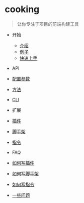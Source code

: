 # cooking

> 让你专注于项目的前端构建工具

- 开始
  - [介绍](intro.md)
  - [例子](example.md)
  - [快速上手](quickstart.md)
- API
 - [配置参数](configuration.md)
 - [方法](nodejs-api.md)
 - [CLI](cli.md)
- 扩展
 - [插件](list-of-plugins.md)
 - [脚手架](list-of-generators.md)
 - [指令](list-of-commands.md)

- FAQ
 - [如何写插件](create-a-plugin.md)
 - [如何写脚手架](create-a-generator.md)
 - [如何写指令](create-a-command.md)
 - [一些问题](faq.md)